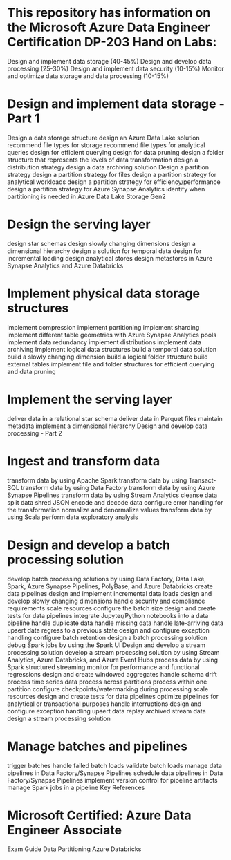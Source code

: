 # This repository has information on the Microsoft Azure Data Engineer Certification DP-203 Hand on Labs:

Design and implement data storage (40-45%)
Design and develop data processing (25-30%)
Design and implement data security (10-15%)
Monitor and optimize data storage and data processing (10-15%)
# Design and implement data storage - Part 1
Design a data storage structure
design an Azure Data Lake solution
recommend file types for storage
recommend file types for analytical queries
design for efficient querying
design for data pruning
design a folder structure that represents the levels of data transformation
design a distribution strategy
design a data archiving solution
Design a partition strategy
design a partition strategy for files
design a partition strategy for analytical workloads
design a partition strategy for efficiency/performance
design a partition strategy for Azure Synapse Analytics
identify when partitioning is needed in Azure Data Lake Storage Gen2
# Design the serving layer
design star schemas
design slowly changing dimensions
design a dimensional hierarchy
design a solution for temporal data
design for incremental loading
design analytical stores
design metastores in Azure Synapse Analytics and Azure Databricks
# Implement physical data storage structures
implement compression
implement partitioning
implement sharding
implement different table geometries with Azure Synapse Analytics pools
implement data redundancy
implement distributions
implement data archiving
Implement logical data structures
build a temporal data solution
build a slowly changing dimension
build a logical folder structure
build external tables
implement file and folder structures for efficient querying and data pruning
# Implement the serving layer
deliver data in a relational star schema
deliver data in Parquet files
maintain metadata
implement a dimensional hierarchy
Design and develop data processing - Part 2
# Ingest and transform data
transform data by using Apache Spark
transform data by using Transact-SQL
transform data by using Data Factory
transform data by using Azure Synapse Pipelines
transform data by using Stream Analytics
cleanse data
split data
shred JSON
encode and decode data
configure error handling for the transformation
normalize and denormalize values
transform data by using Scala
perform data exploratory analysis
# Design and develop a batch processing solution
develop batch processing solutions by using Data Factory, Data Lake, Spark, Azure Synapse Pipelines, PolyBase, and Azure Databricks
create data pipelines
design and implement incremental data loads
design and develop slowly changing dimensions
handle security and compliance requirements
scale resources
configure the batch size
design and create tests for data pipelines
integrate Jupyter/Python notebooks into a data pipeline
handle duplicate data
handle missing data
handle late-arriving data
upsert data
regress to a previous state
design and configure exception handling
configure batch retention
design a batch processing solution
debug Spark jobs by using the Spark UI
Design and develop a stream processing solution
develop a stream processing solution by using Stream Analytics, Azure Databricks, and Azure Event Hubs
process data by using Spark structured streaming
monitor for performance and functional regressions
design and create windowed aggregates
handle schema drift
process time series data
process across partitions
process within one partition
configure checkpoints/watermarking during processing
scale resources
design and create tests for data pipelines
optimize pipelines for analytical or transactional purposes
handle interruptions
design and configure exception handling
upsert data
replay archived stream data
design a stream processing solution
# Manage batches and pipelines
trigger batches
handle failed batch loads
validate batch loads
manage data pipelines in Data Factory/Synapse Pipelines
schedule data pipelines in Data Factory/Synapse Pipelines
implement version control for pipeline artifacts
manage Spark jobs in a pipeline
Key References
# Microsoft Certified: Azure Data Engineer Associate
Exam Guide
Data Partitioning
Azure Databricks
